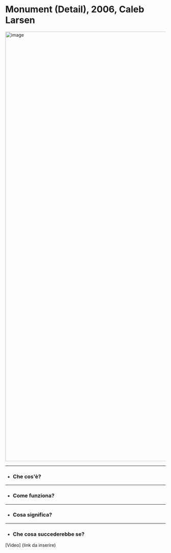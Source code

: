 
# Monument (Detail), 2006, Caleb Larsen

<img width="1350" alt="image" src="https://user-images.githubusercontent.com/101251566/174672951-e18031cb-afc6-42ac-b509-56e37c47e9d0.png">

------

* ### Che cos'è?

------

* ### Come funziona?

------

* ### Cosa significa?


------

* ### Che cosa succederebbe se?

 


[Video] (link da inserire)




